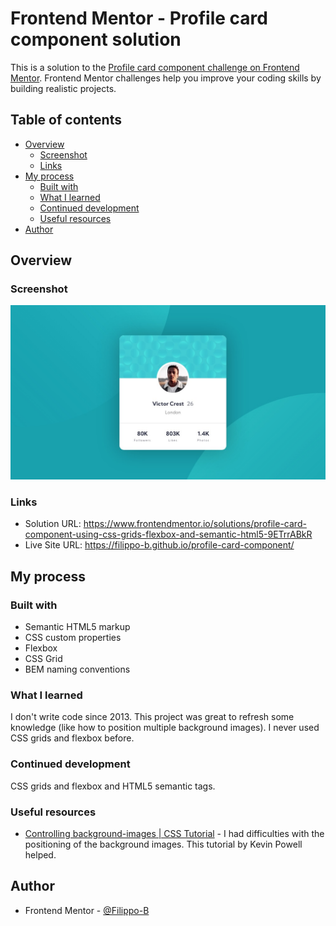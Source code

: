 # Frontend Mentor - Profile card component solution

This is a solution to the [Profile card component challenge on Frontend Mentor](https://www.frontendmentor.io/challenges/profile-card-component-cfArpWshJ). Frontend Mentor challenges help you improve your coding skills by building realistic projects.

## Table of contents

- [Overview](#overview)
  - [Screenshot](#screenshot)
  - [Links](#links)
- [My process](#my-process)
  - [Built with](#built-with)
  - [What I learned](#what-i-learned)
  - [Continued development](#continued-development)
  - [Useful resources](#useful-resources)
- [Author](#author)

## Overview

### Screenshot

![Screeenshot](./Screenshot.jpg)

### Links

- Solution URL: https://www.frontendmentor.io/solutions/profile-card-component-using-css-grids-flexbox-and-semantic-html5-9ETrrABkR
- Live Site URL: https://filippo-b.github.io/profile-card-component/

## My process

### Built with

- Semantic HTML5 markup
- CSS custom properties
- Flexbox
- CSS Grid
- BEM naming conventions

### What I learned

I don't write code since 2013. This project was great to refresh some knowledge (like how to position multiple background images). I never used CSS grids and flexbox before.

### Continued development

CSS grids and flexbox and HTML5 semantic tags.

### Useful resources

- [Controlling background-images | CSS Tutorial](https://www.youtube.com/watch?v=3T_Jy1CqH9k&t=368s) - I had difficulties with the positioning of the background images. This tutorial by Kevin Powell helped.

## Author

- Frontend Mentor - [@Filippo-B](https://www.frontendmentor.io/profile/Filippo-B)
